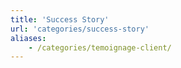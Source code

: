 ```yaml
---
title: 'Success Story'
url: 'categories/success-story'
aliases:
    - /categories/temoignage-client/
---
```

